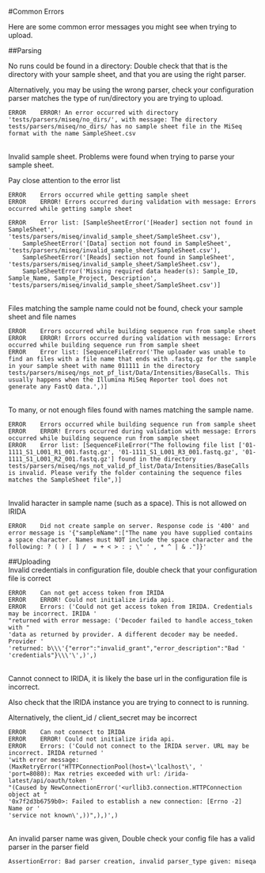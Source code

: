 #Common Errors

Here are some common error messages you might see when trying to upload.

##Parsing

No runs could be found in a directory: Double check that that is the directory with your sample sheet, and that you are using the right parser.

Alternatively, you may be using the wrong parser, check your configuration parser matches the type of run/directory you are trying to upload.

    ERROR    ERROR! An error occurred with directory 'tests/parsers/miseq/no_dirs/', with message: The directory tests/parsers/miseq/no_dirs/ has no sample sheet file in the MiSeq format with the name SampleSheet.csv
<br>
Invalid sample sheet. Problems were found when trying to parse your sample sheet.

Pay close attention to the error list

    ERROR    Errors occurred while getting sample sheet
    ERROR    ERROR! Errors occurred during validation with message: Errors occurred while getting sample sheet

    ERROR    Error list: [SampleSheetError('[Header] section not found in SampleSheet', 'tests/parsers/miseq/invalid_sample_sheet/SampleSheet.csv'),
        SampleSheetError('[Data] section not found in SampleSheet', 'tests/parsers/miseq/invalid_sample_sheet/SampleSheet.csv'),
        SampleSheetError('[Reads] section not found in SampleSheet', 'tests/parsers/miseq/invalid_sample_sheet/SampleSheet.csv'),
        SampleSheetError('Missing required data header(s): Sample_ID, Sample_Name, Sample_Project, Description', 'tests/parsers/miseq/invalid_sample_sheet/SampleSheet.csv')]
<br>
Files matching the sample name could not be found, check your sample sheet and file names

    ERROR    Errors occurred while building sequence run from sample sheet
    ERROR    ERROR! Errors occurred during validation with message: Errors occurred while building sequence run from sample sheet
    ERROR    Error list: [SequenceFileError('The uploader was unable to find an files with a file name that ends with .fastq.gz for the sample in your sample sheet with name 011111 in the directory tests/parsers/miseq/ngs_not_pf_list/Data/Intensities/BaseCalls. This usually happens when the Illumina MiSeq Reporter tool does not generate any FastQ data.',)]
<br>
To many, or not enough files found with names matching the sample name.

    ERROR    Errors occurred while building sequence run from sample sheet
    ERROR    ERROR! Errors occurred during validation with message: Errors occurred while building sequence run from sample sheet
    ERROR    Error list: [SequenceFileError("The following file list ['01-1111_S1_L001_R1_001.fastq.gz', '01-1111_S1_L001_R3_001.fastq.gz', '01-1111_S1_L001_R2_001.fastq.gz'] found in the directory tests/parsers/miseq/ngs_not_valid_pf_list/Data/Intensities/BaseCalls is invalid. Please verify the folder containing the sequence files matches the SampleSheet file",)]
<br>
Invalid haracter in sample name (such as a space). This is not allowed on IRIDA

    ERROR    Did not create sample on server. Response code is '400' and error message is '{"sampleName":["The name you have supplied contains a space character. Names must NOT include the space character and the following: ? ( ) [ ] /  = + < > : ; \" ' , * ^ | & ."]}'

##Uploading
<br>
Invalid credentials in configuration file, double check that your configuration file is correct

    ERROR    Can not get access token from IRIDA
    ERROR    ERROR! Could not initialize irida api.
    ERROR    Errors: ('Could not get access token from IRIDA. Credentials may be incorrect. IRIDA '
    "returned with error message: ('Decoder failed to handle access_token with "
    'data as returned by provider. A different decoder may be needed. Provider '
    'returned: b\\\'{"error":"invalid_grant","error_description":"Bad '
    'credentials"}\\\'\',)',)
<br>
Cannot connect to IRIDA, it is likely the base url in the configuration file is incorrect.

Also check that the IRIDA instance you are trying to connect to is running.

Alternatively, the client_id / client_secret may be incorrect

    ERROR    Can not connect to IRIDA
    ERROR    ERROR! Could not initialize irida api.
    ERROR    Errors: ('Could not connect to the IRIDA server. URL may be incorrect. IRIDA returned '
    'with error message: (MaxRetryError("HTTPConnectionPool(host=\'lcalhost\', '
    'port=8080): Max retries exceeded with url: /irida-latest/api/oauth/token '
    "(Caused by NewConnectionError('<urllib3.connection.HTTPConnection object at "
    '0x7f2d3b6759b0>: Failed to establish a new connection: [Errno -2] Name or '
    'service not known\',))",),)',)
<br>
An invalid parser name was given, Double check your config file has a valid parser in the parser field

    AssertionError: Bad parser creation, invalid parser_type given: miseqa
